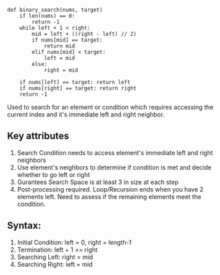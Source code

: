 ```
def binary_search(nums, target)
    if len(nums) == 0:
        return -1
    while left + 1 < right:
        mid = left + ((right - left) // 2)
        if nums[mid] == target:
            return mid
        elif nums[mid] < target:
            left = mid
        else:
            right = mid
    
    if nums[left] == target: return left
    if nums[right] == target: return right
    return -1
```

Used to search for an element or condition which requires accessing the current index and it's immediate left and right neighbor.

## Key attributes
1. Search Condition needs to access element's immediate left and right neighbors
2. Use element's neighbors to determine if condition is met and decide whether to go left or right
3. Gurantees Search Space is at least 3 in size at each step
4. Post-processing required. Loop/Recursion ends when you have 2 elements left. Need to assess if the remaining elements meet the condition.


## Syntax:

1. Initial Condition: left = 0, right = length-1
2. Termination: left + 1 == right
3. Searching Left: right = mid
4. Searching Right: left = mid
